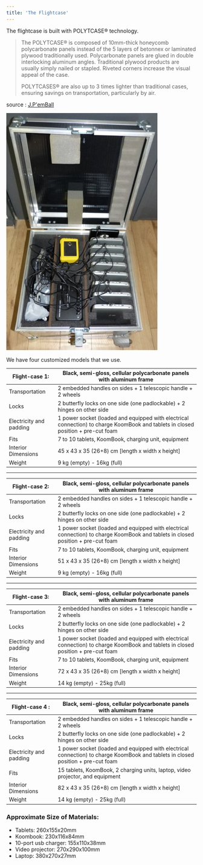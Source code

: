 ```yaml
---
title: 'The Flightcase'
---
```


The flightcase is built with POLYTCASE® technology.

> The POLYTCASE® is composed of 10mm-thick honeycomb polycarbonate panels instead of the 5 layers of betonnex or laminated plywood traditionally used.
> Polycarbonate panels are glued in double interlocking aluminum angles. Traditional plywood products are usually simply nailed or stapled. Riveted corners increase the visual appeal of the case. 
> 
> POLYTCASES® are also up to 3 times lighter than traditional cases, ensuring savings on transportation, particularly by air.


source : [J.P'emBall](http://www.jpemball.fr)

![](P1080947.JPG)

We have four customized models that we use.  

| **Flight-case 1:**   | Black, semi-gloss, cellular polycarbonate panels with aluminum frame |
| --------------------- | ------------------------------------------------------------ |
| Transportation            | 2 embedded handles on sides + 1 telescopic handle + 2 wheels |
| Locks            | 2 butterfly locks on one side (one padlockable) + 2 hinges on other side |
| Electricity and padding           | 1 power socket (loaded and equipped with electrical connection) to charge KoomBook and tablets in closed position + pre-cut foam |
| Fits           | 7 to 10 tablets, KoomBook, charging unit, equipment |
| Interior Dimensions | 45 x 43 x 35 (26+8) cm [length x width x height]        |
| Weight                | 9 kg (empty) - 16kg (full)                                 |

 

------



| **Flight-case 2:**   | Black, semi-gloss, cellular polycarbonate panels with aluminum frame |
| --------------------- | ------------------------------------------------------------ |
| Transportation             | 2 embedded handles on sides + 1 telescopic handle + 2 wheels |
| Locks            | 2 butterfly locks on one side (one padlockable) + 2 hinges on other side |
| Electricity and padding        | 1 power socket (loaded and equipped with electrical connection) to charge KoomBook and tablets in closed position + pre-cut foam |
| Fits          | 7 to 10 tablets, KoomBook, charging unit, equipment |
| Interior Dimensions | 51 x 43 x 35 (26+8) cm [length x width x height]        |
| Weight                | 9 kg (empty) - 16kg (full)                                 |

  

------



| **Flight-case 3:**   | Black, semi-gloss, cellular polycarbonate panels with aluminum frame |
| --------------------- | ------------------------------------------------------------ |
| Transportation              | 2 embedded handles on sides + 1 telescopic handle + 2 wheels |
| Locks            | 2 butterfly locks on one side (one padlockable) + 2 hinges on other side |
| Electricity and padding           | 1 power socket (loaded and equipped with electrical connection) to charge KoomBook and tablets in closed position + pre-cut foam |
| Fits           | 7 to 10 tablets, KoomBook, charging unit, equipment |
| Interior Dimensions | 72 x 43 x 35 (26+8) cm [length x width x height]        |
| Weight                | 14 kg (empty) - 25kg (full)                                |

  

------



| **Flight-case 4 :**   | Black, semi-gloss, cellular polycarbonate panels with aluminum frame |
| --------------------- | ------------------------------------------------------------ |
| Transportation              | 2 embedded handles on sides + 1 telescopic handle + 2 wheels |
| Locks            | 2 butterfly locks on one side (one padlockable) + 2 hinges on other side |
| Electricity and padding           | 1 power socket (loaded and equipped with electrical connection) to charge KoomBook and tablets in closed position + pre-cut foam  |
| Fits           | 15 tablets, KoomBook, 2 charging units, laptop, video projector, and equipment |
| Interior Dimensions | 82 x 43 x 35 (26+8) cm [length x width x height]        |
| Weight                | 14 kg (empty) - 25kg (full)                                |

### Approximate Size of Materials:

* Tablets: 260x155x20mm
* Koombook: 230x116x84mm
* 10-port usb charger: 155x110x38mm
* Video projector: 270x290x100mm
* Laptop: 380x270x27mm